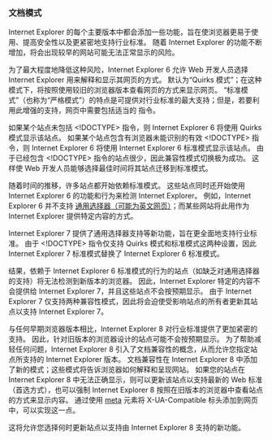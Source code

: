 ### 文档模式

Internet Explorer 的每个主要版本中都会添加一些功能，旨在使浏览器更易于使用、提高安全性以及更紧密地支持行业标准。 随着 Internet Explorer 的功能不断增加，将会出现较早的网站可能无法正常显示的风险。

为了最大程度地降低这种风险，Internet Explorer 6 允许 Web 开发人员选择 Internet Explorer 用来解释和显示其网页的方式。 默认为“Quirks 模式”；在这种模式下，将按照使用较旧的浏览器版本查看网页的方式来显示网页。 “标准模式”（也称为“严格模式”）的特点是可提供对行业标准的最大支持；但是，若要利用此增强的支持，网页中需要包括适当的 [](https://msdn.microsoft.com/library/ms533737.aspx) 指令。

如果某个站点未包括 <!DOCTYPE> 指令，则 Internet Explorer 6 将使用 Quirks 模式显示该站点。 如果某个站点包含有浏览器未能识别的有效 <!DOCTYPE> 指令，则 Internet Explorer 6 将使用 Internet Explorer 6 标准模式显示该站点。 由于已经包含 <!DOCTYPE> 指令的站点很少，因此兼容性模式切换极为成功。 这样使 Web 开发人员能够选择最佳时间将其站点迁移到标准模式。

随着时间的推移，许多站点都开始依赖标准模式。 这些站点同时还开始使用 Internet Explorer 6 的功能和行为来检测 Internet Explorer。 例如，Internet Explorer 6 并不支持 [通用选择器（可能为英文网页）](https://msdn.microsoft.com/library/aa770077.aspx)；而某些网站将此用作为 Internet Explorer 提供特定内容的方式。

Internet Explorer 7 提供了通用选择器支持等新功能，旨在更全面地支持行业标准。 由于 <!DOCTYPE> 指令仅支持 Quirks 模式和标准模式这两种设置，因此 Internet Explorer 7 标准模式替换了 Internet Explorer 6 标准模式。

结果，依赖于 Internet Explorer 6 标准模式的行为的站点（如缺乏对通用选择器的支持）将无法检测到新版本的浏览器。 因此，Internet Explorer 特定的内容不会提供给 Internet Explorer 7，并且这些站点不会按预期显示。 由于 Internet Explorer 7 仅支持两种兼容性模式，因此将会迫使受影响站点的所有者更新其站点以支持 Internet Explorer 7。

与任何早期浏览器版本相比，Internet Explorer 8 对行业标准提供了更加紧密的支持。 因此，针对旧版本的浏览器设计的站点可能不会按预期显示。 为了帮助减轻任何问题，Internet Explorer 8 引入了文档兼容性的概念，从而允许您指定站点所支持的 Internet Explorer 版本。 文档兼容性在 Internet Explorer 8 中添加了新的模式；这些模式将告诉浏览器如何解释和呈现网站。 如果您的站点在 Internet Explorer 8 中无法正确显示，则可以更新该站点以支持最新的 Web 标准（首选方式），也可以强制 Internet Explorer 8 按照在旧版本的浏览器中查看站点的方式来显示内容。 通过使用 [meta](https://msdn.microsoft.com/library/ms535853.aspx) 元素将 X-UA-Compatible 标头添加到网页中，可以实现这一点。

这将允许您选择何时更新站点以支持由 Internet Explorer 8 支持的新功能。